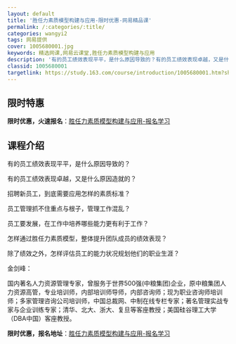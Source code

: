 ```yaml
---
layout: default
title: '胜任力素质模型构建与应用-限时优惠-网易精品课'
permalink: /:categories/:title/
categories: wangyi2
tags: 网易提供
cover: 1005680001.jpg
keywords: 精选网课,网易云课堂,胜任力素质模型构建与应用
description: '有的员工绩效表现平平，是什么原因导致的？有的员工绩效表现卓越，又是什么原因造就的？招聘新员工，到底需要应用怎样的素质标准'
classid: 1005680001
targetlink: https://study.163.com/course/introduction/1005680001.htm?share=1&shareId=1025206652&utm_campaign=share&utm_medium=iphoneShare&utm_source=&utm_u=1025206652
---
```


## 限时特惠

**限时优惠，火速报名**：[胜任力素质模型构建与应用-报名学习](https://study.163.com/course/introduction/1005680001.htm?share=1&shareId=1025206652&utm_campaign=share&utm_medium=iphoneShare&utm_source=&utm_u=1025206652)

## 课程介绍

有的员工绩效表现平平，是什么原因导致的？ 

有的员工绩效表现卓越，又是什么原因造就的？ 

 招聘新员工，到底需要应用怎样的素质标准？ 

员工管理抓不住重点与根子，管理工作混乱？ 

员工要发展，在工作中培养哪些能力更有利于工作？ 

怎样通过胜任力素质模型，整体提升团队成员的绩效表现？ 

除了绩效之外，怎样评估员工的能力状况规划他们的职业生涯？ 



金剑峰：

国内著名人力资源管理专家，曾服务于世界500强(中粮集团)企业，原中粮集团人力资源高管，专业培训师，内部培训师导师，内部咨询师；现为职业咨询师培训师；多家管理咨询公司培训师，中国总裁网、中制在线专栏专家；著名管理实战专家与企业训练专家；清华、北大、浙大、复旦等客座教授；美国硅谷理工大学（DBA中国）客座教授。

**限时优惠，报名地址**：[胜任力素质模型构建与应用-报名学习](https://study.163.com/course/introduction/1005680001.htm?share=1&shareId=1025206652&utm_campaign=share&utm_medium=iphoneShare&utm_source=&utm_u=1025206652)

